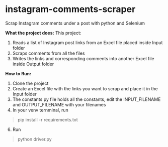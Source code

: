 # instagram-comments-scraper
Scrap Instagram comments under a post with python and Selenium

**What the project does:**
This project:
1. Reads a list of Instagram post links from an Excel file placed inside Input folder
2. Scraps comments from all the files
3. Writes the links and corresponding comments into another Excel file inside Output folder

**How to Run:**
1. Clone the project
2. Create an Excel file with the links you want to scrap and place it in the Input folder
3. The constants.py file holds all the constants, edit the INPUT_FILENAME and OUTPUT_FILENAME with your filenames
4. In your venv ternminal, run 
  >pip install -r requirements.txt
6. Run
  >python driver.py
  

